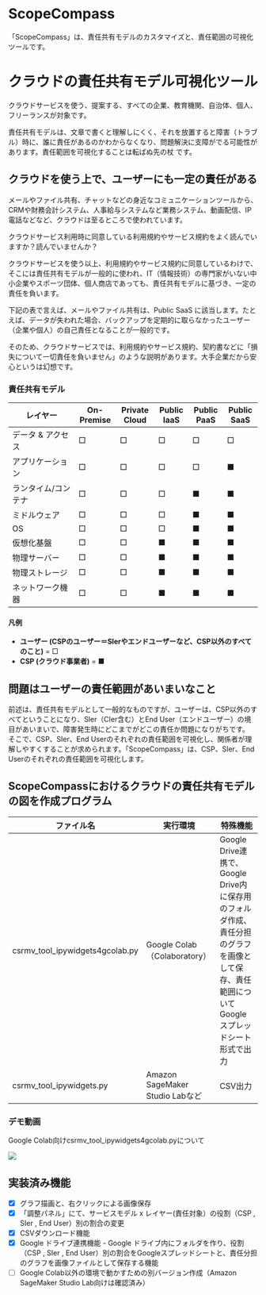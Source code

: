# ScopeCompass
「ScopeCompass」は、責任共有モデルのカスタマイズと、責任範囲の可視化ツールです。

# クラウドの責任共有モデル可視化ツール
クラウドサービスを使う、提案する、すべての企業、教育機関、自治体、個人、フリーランスが対象です。

責任共有モデルは、文章で書くと理解しにくく、それを放置すると障害（トラブル）時に、誰に責任があるのかわからなくなり、問題解決に支障がでる可能性があります。責任範囲を可視化することは転ばぬ先の杖 です。

## クラウドを使う上で、ユーザーにも一定の責任がある
メールやファイル共有、チャットなどの身近なコミュニケーションツールから、CRMや財務会計システム、人事給与システムなど業務システム、動画配信、IP電話などなど、クラウドは至るところで使われています。

クラウドサービス利用時に同意している利用規約やサービス規約をよく読んでいますか？読んでいませんか？

クラウドサービスを使う以上、利用規約やサービス規約に同意しているわけで、そこには責任共有モデルが一般的に使われ、IT（情報技術）の専門家がいない中小企業やスポーツ団体、個人商店であっても、責任共有モデルに基づき、一定の責任を負います。

下記の表で言えば、メールやファイル共有は、Public SaaS に該当します。たとえば、データが失われた場合、バックアップを定期的に取らなかったユーザー（企業や個人）の自己責任となることが一般的です。

そのため、クラウドサービスでは、利用規約やサービス規約、契約書などに「損失について一切責任を負いません」のような説明があります。大手企業だから安心というは幻想です。

### 責任共有モデル
| レイヤー　　　　　　| On-Premise | Private Cloud | Public IaaS | Public PaaS | Public SaaS |
|--------------------|------------|---------------|-------------|-------------|-------------|
| データ & アクセス   | □   |□      | □    | □    | □    |□
| アプリケーション    | □   |□          | □        | □        | ■          |
| ランタイム/コンテナ | □   |□          | □        | ■          | ■          |
| ミドルウェア       | □    |□         | □        | ■          | ■          |
| OS                | □    |□         | □        | ■          | ■          |
| 仮想化基盤         | □    |□         | ■         | ■          | ■          |
| 物理サーバー       | □    |□         | ■         | ■          | ■          |
| 物理ストレージ     | □    |□         | ■         | ■          | ■          |
| ネットワーク機器   | □    |□         | ■         | ■          | ■          |

#### 凡例
- **ユーザー (CSPのユーザー＝SIerやエンドユーザーなど、CSP以外のすべてのこと)** = □    
- **CSP (クラウド事業者)** = ■  

## 問題はユーザーの責任範囲があいまいなこと
前述は、責任共有モデルとして一般的なものですが、ユーザーは、CSP以外のすべてということになり、SIer（CIer含む）とEnd User（エンドユーザー）の境目があいまいで、障害発生時にどこまでがどこの責任か問題になりがちです。
そこで、CSP、SIer、End Userのそれぞれの責任範囲を可視化し、関係者が理解しやすくすることが求められます。「ScopeCompass」は、CSP、SIer、End Userのそれぞれの責任範囲を可視化します。

## ScopeCompassにおけるクラウドの責任共有モデルの図を作成プログラム
| ファイル名 | 実行環境 | 特殊機能 |
|---|---|---|
| csrmv_tool_ipywidgets4gcolab.py | Google Colab（Colaboratory）| Google Drive連携で、Google Drive内に保存用のフォルダ作成、責任分担のグラフを画像として保存、責任範囲についてGoogleスプレッドシート形式で出力 |
| csrmv_tool_ipywidgets.py | Amazon SageMaker Studio Labなど | CSV出力 |

### デモ動画
Google Colab向けcsrmv_tool_ipywidgets4gcolab.pyについて

[![](https://img.youtube.com/vi/ANDdb6Znicg/0.jpg)](https://www.youtube.com/watch?v=ANDdb6Znicg)

## 実装済み機能
- [x] グラフ描画と、右クリックによる画像保存
- [x] 「調整パネル」にて、サービスモデル x レイヤー(責任対象）の役割（CSP , SIer , End User）別の割合の変更
- [x] CSVダウンロード機能
- [x] Google ドライブ連携機能 - Google ドライブ内にフォルダを作り、役割（CSP , SIer , End User）別の割合をGoogleスプレッドシートと、責任分担のグラフを画像ファイルとして保存する機能
- [ ] Google Colab以外の環境で動かすための別バージョン作成（Amazon SageMaker Studio Lab向けは確認済み）
